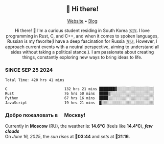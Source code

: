 <h2 align="center">👋 Hi there!</h2>
<p align="center">
  <a href="https://urdekcah.ru">Website</a> •
  <a href="https://urdekcah.blog">Blog</a>
</p>

<p align="center">
  Hi there! 👋 I'm a curious student residing in South Korea 🇰🇷. I love programming in Rust, C, and C++, and when it comes to spoken languages, Russian is my favorite(I have a deep fascination for Russia 🇷🇺, However, I approach current events with a neutral perspective, aiming to understand all sides without taking a political stance.). I am passionate about creating things, constantly exploring new ways to bring ideas to life.
</p>

### SINCE SEP 25 2024
<!--START_SECTION:waka-->
<!--LAST_WAKA_UPDATE:2025-06-12 18:09:31-->
```txt
Total Time: 420 hrs 41 mins

C                          132 hrs 21 mins ███████▓░░░░░░░░░░░░░░░░░   30.61 %
Rust                       76 hrs 50 mins  ████▒░░░░░░░░░░░░░░░░░░░░   17.77 %
Python                     67 hrs 16 mins  ████░░░░░░░░░░░░░░░░░░░░░   15.56 %
JavaScript                 19 hrs 21 mins  █░░░░░░░░░░░░░░░░░░░░░░░░   04.47 %
```
<!--END_SECTION:waka-->

<h3>Добро пожаловать в <img src="https://cdn-icons-png.flaticon.com/512/197/197408.png" width="13"/> Москву!</h3>

<!--START_SECTION:weather:moscow-->
<!--LAST_WEATHER_UPDATE:2025-06-16 03:32:50-->
Currently in **Moscow** (RU), the weather is: **14.6°C** (feels like **14.4°C**), ***few clouds***<br/>
On *June 16, 2025*, the *sun rises* at 🌅**03:44** and *sets* at 🌇**21:16**.
<!--END_SECTION:weather-->
